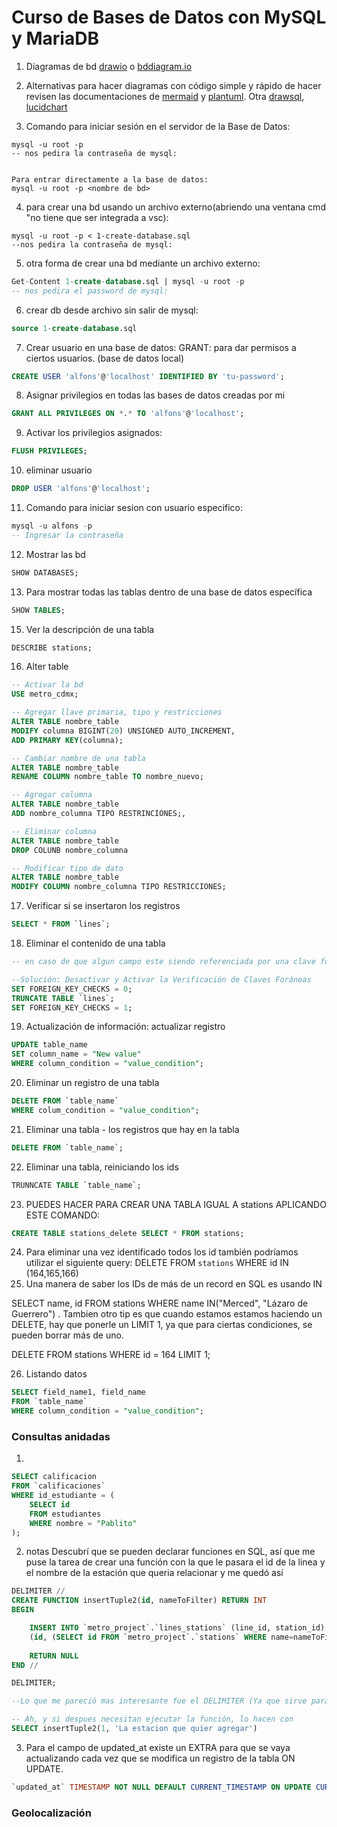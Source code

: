 # Curso de Bases de Datos con MySQL y MariaDB


1. Diagramas de bd [drawio](https://www.drawio.com/) o [bddiagram.io](https://dbdiagram.io/d)
2. Alternativas para hacer diagramas con código simple y rápido de hacer revisen las documentaciones de [mermaid](https://mermaid.live/) y [plantuml](https://plantuml.com/es/). Otra [drawsql](https://drawsql.app/), [lucidchart](https://www.lucidchart.com/)

3. Comando para iniciar sesión en el servidor de la Base de Datos:
```
mysql -u root -p
-- nos pedira la contraseña de mysql:


Para entrar directamente a la base de datos:
mysql -u root -p <nombre de bd>
```
4. para crear una bd usando un archivo externo(abriendo una ventana cmd "no tiene que ser integrada a vsc):
```
mysql -u root -p < 1-create-database.sql
--nos pedira la contraseña de mysql:
```
5. otra forma de crear una bd mediante un archivo externo:
```sql
Get-Content 1-create-database.sql | mysql -u root -p 
-- nos pedira el password de mysql:
```
6. crear db desde archivo sin salir de mysql:
```sql
source 1-create-database.sql
```


7. Crear usuario en una base de datos: GRANT: para dar permisos a ciertos usuarios. (base de datos local)
```sql
CREATE USER 'alfons'@'localhost' IDENTIFIED BY 'tu-password';
```
8. Asignar privilegios en todas las bases de datos creadas por mi
```sql
GRANT ALL PRIVILEGES ON *.* TO 'alfons'@'localhost';
```
9. Activar los privilegios asignados:
```sql
FLUSH PRIVILEGES;
```

10. eliminar usuario
```sql
DROP USER 'alfons'@'localhost';
```
11. Comando para iniciar sesion con usuario especifico:
```sql
mysql -u alfons -p
-- Ingresar la contraseña
```

12. Mostrar las bd
```sql
SHOW DATABASES;
```
13. Para mostrar todas las tablas dentro de una base de datos específica 
```sql
SHOW TABLES;
```

15. Ver la descripción de una tabla 
```sql
DESCRIBE stations;
```
16. Alter table
```sql
-- Activar la bd
USE metro_cdmx;

-- Agregar llave primaria, tipo y restricciones
ALTER TABLE nombre_table
MODIFY columna BIGINT(20) UNSIGNED AUTO_INCREMENT,
ADD PRIMARY KEY(columna);

-- Cambiar nombre de una tabla
ALTER TABLE nombre_table
RENAME COLUMN nombre_table TO nombre_nuevo;

-- Agregar columna
ALTER TABLE nombre_table
ADD nombre_columna TIPO RESTRINCIONES;,

-- Eliminar columna
ALTER TABLE nombre_table
DROP COLUNB nombre_columna

-- Modificar tipo de dato
ALTER TABLE nombre_table
MODIFY COLUMN nombre_columna TIPO RESTRICCIONES;
```


17. Verificar si se insertaron los registros
```sql
SELECT * FROM `lines`;
```

18. Eliminar el contenido de una tabla
```sql
-- en caso de que algun campo este siendo referenciada por una clave foranea. No se puede eliminar por restricciones de integridad referencial 

--Solución: Desactivar y Activar la Verificación de Claves Foráneas
SET FOREIGN_KEY_CHECKS = 0;
TRUNCATE TABLE `lines`;
SET FOREIGN_KEY_CHECKS = 1;
```
19. Actualización de información: actualizar registro
```sql
UPDATE table_name
SET column_name = "New value"
WHERE column_condition = "value_condition";
```

20. Eliminar un registro de una tabla 
```sql
DELETE FROM `table_name`
WHERE colum_condition = "value_condition";
```
21. Eliminar una tabla - los registros que hay en la tabla
```sql
DELETE FROM `table_name`;
```
22. Eliminar una tabla, reiniciando los ids
```sql
TRUNNCATE TABLE `table_name`;
```
23. PUEDES HACER PARA CREAR UNA TABLA IGUAL A stations APLICANDO ESTE COMANDO:
```sql
CREATE TABLE stations_delete SELECT * FROM stations;
```

24. Para eliminar una vez identificado todos los id también podríamos utilizar el siguiente query:
DELETE FROM `stations` WHERE id IN (164,165,166)
25. Una manera de saber los IDs de más de un record en SQL es usando IN


SELECT name, id FROM stations WHERE name IN("Merced", "Lázaro de Guerrero")
. Tambien otro tip es que cuando estamos estamos haciendo un DELETE, hay que ponerle un LIMIT 1, ya que para ciertas condiciones, se pueden borrar más de uno.


DELETE FROM stations
WHERE id = 164
LIMIT 1;


26. Listando datos
```sql
SELECT field_name1, field_name
FROM `table_name`
WHERE column_condition = "value_condition";
```


### Consultas anidadas
1. 
```sql
SELECT calificacion
FROM `calificaciones`
WHERE id_estudiante = (
    SELECT id
    FROM estudiantes
    WHERE nombre = "Pablito"
);
```
2. notas
Descubrí que se pueden declarar funciones en SQL, así que me puse la tarea de crear una función con la que le pasara el id de la linea y el nombre de la estación que queria relacionar y me quedó así

```sql
DELIMITER //
CREATE FUNCTION insertTuple2(id, nameToFilter) RETURN INT
BEGIN

	INSERT INTO `metro_project`.`lines_stations` (line_id, station_id) VALUES
	(id, (SELECT id FROM `metro_project`.`stations` WHERE name=nameToFilter))
	
    RETURN NULL
END //

DELIMITER;

--Lo que me pareció mas interesante fue el DELIMITER (Ya que sirve para cambiar el simbolo que representa el fin de una linea en SQL) y lo determinante que es para que funcione correctamente la sentencia, me pase dos noches sin poder avanzar por no entenderlo

-- Ah, y si despues necesitan ejecutar la función, lo hacen con
SELECT insertTuple2(1, 'La estacion que quier agregar')
```

3. Para el campo de updated_at existe un EXTRA para que se vaya actualizando cada vez que se modifica un registro de la tabla ON UPDATE.
```sql
`updated_at` TIMESTAMP NOT NULL DEFAULT CURRENT_TIMESTAMP ON UPDATE CURRENT_TIMESTAMP,
```


### Geolocalización
```sql

```
```sql

```
```sql

```
```sql

```
```sql

```
```sql

```